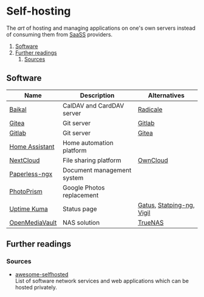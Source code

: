 # Self-hosting

The _art_ of hosting and managing applications on one's own servers instead of consuming them from
[SaaSS][service as a software substitute] providers.

1. [Software](#software)
1. [Further readings](#further-readings)
   1. [Sources](#sources)

## Software

| Name             | Description                | Alternatives                    |
| ---------------- | -------------------------- | ------------------------------- |
| [Baikal]         | CalDAV and CardDAV server  | [Radicale]                      |
| [Gitea]          | Git server                 | [Gitlab]                        |
| [Gitlab]         | Git server                 | [Gitea]                         |
| [Home Assistant] | Home automation platform   |                                 |
| [NextCloud]      | File sharing platform      | [OwnCloud]                      |
| [Paperless-ngx]  | Document management system |                                 |
| [PhotoPrism]     | Google Photos replacement  |                                 |
| [Uptime Kuma]    | Status page                | [Gatus], [Statping-ng], [Vigil] |
| [OpenMediaVault] | NAS solution               | [TrueNAS]                       |

## Further readings

### Sources

- [awesome-selfhosted]<br/>
  List of software network services and web applications which can be hosted privately.

<!--
  Reference
  ═╬═Time══
  -->

<!-- Knowledge base -->
[baikal]: baikal.md
[gitea]: gitea.md
[gitlab]: gitlab/README.md
[nextcloud]: nextcloud.md
[openmediavault]: openmediavault.md
[paperless-ngx]: paperless-ngx.md
[photoprism]: photoprism.md
[uptime kuma]: uptime%20kuma.md

<!-- Others -->
[awesome-selfhosted]: https://awesome-selfhosted.net/
[gatus]: https://github.com/TwiN/gatus
[home assistant]: https://www.home-assistant.io/
[owncloud]: https://owncloud.com/
[radicale]: https://radicale.org/
[service as a software substitute]: https://www.gnu.org/philosophy/who-does-that-server-really-serve.html
[statping-ng]: https://statping-ng.github.io/
[truenas]: https://www.truenas.com/
[vigil]: https://github.com/valeriansaliou/vigil

